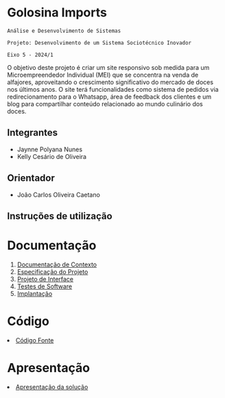 # Golosina Imports

`Análise e Desenvolvimento de Sistemas`

`Projeto: Desenvolvimento de um Sistema Sociotécnico Inovador `

`Eixo 5 - 2024/1`

O objetivo deste projeto é criar um site responsivo sob medida para um Microempreendedor Individual (MEI) que se concentra na venda de alfajores, aproveitando o crescimento significativo do mercado de doces nos últimos anos. O site terá funcionalidades como sistema de pedidos via redirecionamento para o Whatsapp, área de feedback dos clientes e um blog para compartilhar conteúdo relacionado ao mundo culinário dos doces. 

## Integrantes

* Jaynne Polyana Nunes
* Kelly Cesário de Oliveira

## Orientador

* João Carlos Oliveira Caetano

## Instruções de utilização

# Documentação

<ol>
<li><a href="docs/01-Documentação de Contexto.md"> Documentação de Contexto</a></li>
<li><a href="docs/02-Especificação do Projeto.md"> Especificação do Projeto</a></li>
<li><a href="docs/03-Projeto de Interface.md"> Projeto de Interface</a></li>
<li><a href="docs/04-Testes de Software.md"> Testes de Software</a></li>
<li><a href="docs/05-Implantação.md"> Implantação</a></li>
</ol>

# Código

<li><a href="src/README.md"> Código Fonte</a></li>

# Apresentação

<li><a href="presentation/README.md"> Apresentação da solução</a></li>
